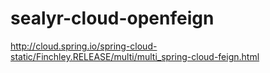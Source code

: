 # sealyr-cloud-openfeign

http://cloud.spring.io/spring-cloud-static/Finchley.RELEASE/multi/multi_spring-cloud-feign.html